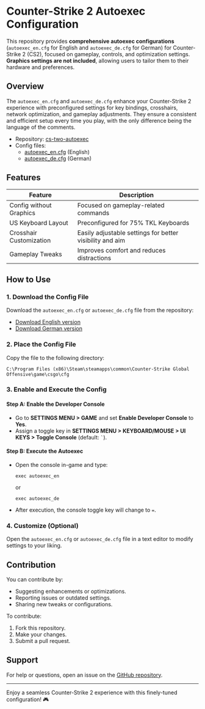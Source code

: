 # Counter-Strike 2 Autoexec Configuration

This repository provides **comprehensive autoexec configurations** (`autoexec_en.cfg` for English and `autoexec_de.cfg` for German) for Counter-Strike 2 (CS2), focused on gameplay, controls, and optimization settings. **Graphics settings are not included**, allowing users to tailor them to their hardware and preferences.

## Overview

The `autoexec_en.cfg` and `autoexec_de.cfg` enhance your Counter-Strike 2 experience with preconfigured settings for key bindings, crosshairs, network optimization, and gameplay adjustments. They ensure a consistent and efficient setup every time you play, with the only difference being the language of the comments.

- Repository: [cs-two-autoexec](https://github.com/fOrceTea/cs-two-autoexec)
- Config files: 
  - [autoexec_en.cfg](https://github.com/fOrceTea/cs-two-autoexec/blob/main/autoexec_en.cfg) (English)
  - [autoexec_de.cfg](https://github.com/fOrceTea/cs-two-autoexec/blob/main/autoexec_de.cfg) (German)

## Features

| Feature                 | Description                                     |
|-------------------------|-------------------------------------------------|
| Config without Graphics | Focused on gameplay-related commands            |
| US Keyboard Layout      | Preconfigured for 75% TKL Keyboards             |
| Crosshair Customization | Easily adjustable settings for better visibility and aim |
| Gameplay Tweaks          | Improves comfort and reduces distractions       |

## How to Use

### 1. Download the Config File
Download the `autoexec_en.cfg` or `autoexec_de.cfg` file from the repository:  
- [Download English version](https://github.com/fOrceTea/cs-two-autoexec/blob/main/autoexec_en.cfg)  
- [Download German version](https://github.com/fOrceTea/cs-two-autoexec/blob/main/autoexec_de.cfg)

### 2. Place the Config File
Copy the file to the following directory:  
```
C:\Program Files (x86)\Steam\steamapps\common\Counter-Strike Global Offensive\game\csgo\cfg
```

### 3. Enable and Execute the Config

#### Step A: Enable the Developer Console  
- Go to **SETTINGS MENU > GAME** and set **Enable Developer Console** to **Yes**.  
- Assign a toggle key in **SETTINGS MENU > KEYBOARD/MOUSE > UI KEYS > Toggle Console** (default: `` ` ``).  

#### Step B: Execute the Autoexec
- Open the console in-game and type:  
  ```
  exec autoexec_en
  ```
  or  
  ```
  exec autoexec_de
  ```
- After execution, the console toggle key will change to `=`.

### 4. Customize (Optional)
Open the `autoexec_en.cfg` or `autoexec_de.cfg` file in a text editor to modify settings to your liking.

## Contribution

You can contribute by:
- Suggesting enhancements or optimizations.
- Reporting issues or outdated settings.
- Sharing new tweaks or configurations.

To contribute:  
1. Fork this repository.  
2. Make your changes.  
3. Submit a pull request.

## Support

For help or questions, open an issue on the [GitHub repository](https://github.com/fOrceTea/cs-two-autoexec/issues).

---

Enjoy a seamless Counter-Strike 2 experience with this finely-tuned configuration! 🎮
